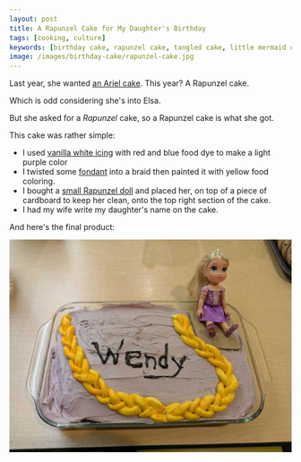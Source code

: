```yaml
---
layout: post
title: A Rapunzel Cake for My Daughter's Birthday
tags: [cooking, culture]
keywords: [birthday cake, rapunzel cake, tangled cake, little mermaid cake]
image: /images/birthday-cake/rapunzel-cake.jpg
---
```


Last year, she wanted [an Ariel cake](https://www.joehxblog.com/an-ariel-cake-for-my-daughters-birthday/). This year? A Rapunzel cake.

Which is odd considering she's into Elsa.

But she asked for a *Rapunzel* cake, so a Rapunzel cake is what she got.

This cake was rather simple:

* I used [vanilla white icing](https://www.amazon.com/s?k=vanilla+white+icing&tag=hendrixjoseph-20) with red and blue food dye to make a light purple color
* I twisted some [fondant](https://www.amazon.com/s?k=fondant&tag=hendrixjoseph-20) into a braid then painted it with yellow food coloring.
* I bought a [small Rapunzel doll](https://www.amazon.com/s?k=small+rapunzel+doll&tag=hendrixjoseph-20) and placed her, on top of a piece of cardboard to keep her clean, onto the top right section of the cake.
* I had my wife write my daughter's name on the cake.

And here's the final product:

![The Rapunzel Cake](/images/birthday-cake/rapunzel-cake.jpg)